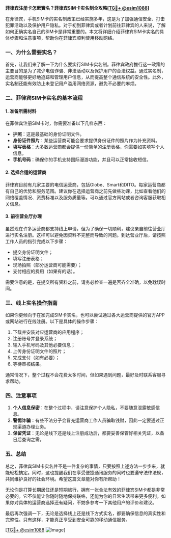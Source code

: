 **菲律宾注册卡怎麽實名？菲律宾SIM卡实名制全攻略[[TG💪+ @esim1088](https://t.me/s/esim1088)]**

在菲律宾，手机SIM卡的实名制政策已经实施多年，这是为了加强通信安全、打击犯罪活动以及保护用户隐私。对于初到菲律宾或者计划前往菲律宾的人来说，了解如何正确实名自己的SIM卡是非常重要的。本文将详细介绍菲律宾SIM卡实名的具体步骤和注意事项，帮助你在菲律宾顺利使用移动网络。

### 一、为什么需要实名？

首先，让我们来了解一下为什么要实行SIM卡实名制。菲律宾政府推行这一政策的主要目的是为了减少电信诈骗、非法活动以及保护用户的合法权益。通过实名制，运营商能够更好地追踪和管理用户信息，从而提高整个通信系统的安全性。此外，实名制还能有效防止未登记用户滥用网络资源，避免不必要的麻烦。

### 二、菲律宾SIM卡实名的基本流程

#### 1. 准备所需材料

在菲律宾注册SIM卡时，你需要准备以下几样东西：

- **护照**：这是最基础的身份证明文件。
- **身份证件照片**：某些运营商可能会要求提供身份证件的照片作为补充资料。
- **填写表格**：大多数运营商都会提供一份简单的注册表格，你需要如实填写个人信息。
- **手机号码**：确保你的手机支持国际漫游功能，并且可以正常接收短信。

#### 2. 选择合适的运营商

菲律宾目前有几家主要的电信运营商，包括Globe、Smart和DITO。每家运营商都有自己的优势和服务范围。建议你在选择运营商之前先做些功课，比如查看他们的网络覆盖情况、资费标准以及服务质量等。可以通过官方网站或者咨询客服获取相关信息。

#### 3. 前往营业厅办理

虽然现在许多运营商都支持线上申请，但为了确保一切顺利，建议亲自前往营业厅进行实名注册。这样可以避免因资料不完整而导致的问题。到达营业厅后，请按照工作人员的指引完成以下步骤：

- 提交身份证明文件；
- 填写注册表格；
- 现场拍照（部分运营商可能需要）；
- 支付相应的费用（如果有的话）。

需要注意的是，在提交所有资料之前，请务必检查一遍是否齐全准确，以免耽误时间。

### 三、线上实名操作指南

如果你更倾向于在家完成SIM卡实名，也可以尝试通过各大运营商提供的官方APP或网站进行在线注册。以下是具体的操作步骤：

1. 下载并安装对应运营商的应用程序；
2. 注册账号并登录系统；
3. 输入手机号码及其他必要信息；
4. 上传身份证明文件的照片；
5. 完成支付（如有必要）；
6. 等待审核结果。

通常情况下，整个过程不会花费太多时间，但如果遇到问题，最好及时联系客服寻求帮助。

### 四、注意事项

1. **个人信息保密**：在整个过程中，请注意保护个人隐私，不要随意泄露敏感信息。
2. **警惕诈骗**：有些不法分子会冒充运营商工作人员骗取钱财，因此一定要通过正规渠道办理业务。
3. **保留凭证**：无论是线下还是线上注册成功后，都要妥善保管好相关凭证，以备日后查询之需。

### 五、总结

总之，菲律宾SIM卡实名并不是一件复杂的事情，只要按照上述方法一步步来，就能轻松搞定。同时，这也提醒我们在享受便捷通讯服务的同时也要遵守法律法规，共同维护良好的社会环境。希望这篇文章能对你有所帮助！

无论你是打算长期居住还是短期旅行，拥有一张合法有效的菲律宾SIM卡都是非常必要的。它不仅能让你随时随地保持联络，还能为你的日常生活带来更多便利。如果你对具体的运营商选择还有疑问，不妨多参考一下其他用户的评价和建议。

最后再次强调一下，无论是选择线上还是线下方式实名，都要确保信息的真实性和完整性。只有这样，才能真正享受到安全可靠的移动通信服务。

[[TG💪+ @esim1088](https://t.me/s/esim1088) ![Image](https://i.postimg.cc/4NQfJmqS/Snipaste-2025-05-13-00-14-12.png)]